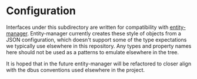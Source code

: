 # Configuration

Interfaces under this subdirectory are written for compatibility with
[entity-manager][entity-manager]. Entity-manager currently creates these style
of objects from a JSON configuration, which doesn't support some of the type
expectations we typically use elsewhere in this repository. Any types and
property names here should not be used as a patterns to emulate elsewhere in the
tree.

It is hoped that in the future entity-manager will be refactored to closer align
with the dbus conventions used elsewhere in the project.

[entity-manager]: https://github.com/openbmc/entity-manager
